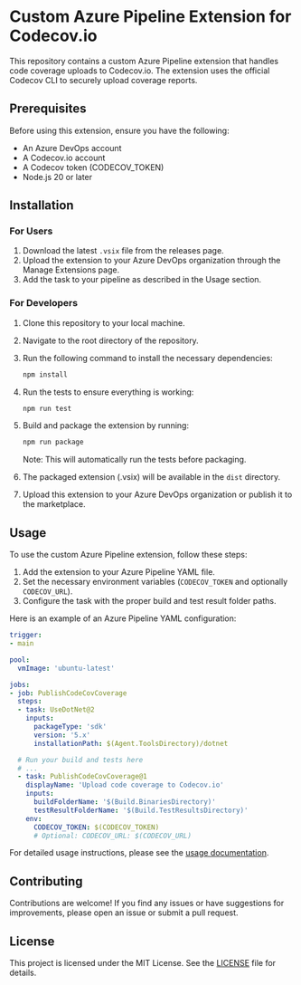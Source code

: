 # Custom Azure Pipeline Extension for Codecov.io

This repository contains a custom Azure Pipeline extension that handles code coverage uploads to Codecov.io. The extension uses the official Codecov CLI to securely upload coverage reports.

## Prerequisites

Before using this extension, ensure you have the following:

- An Azure DevOps account
- A Codecov.io account
- A Codecov token (CODECOV_TOKEN)
- Node.js 20 or later

## Installation

### For Users

1. Download the latest `.vsix` file from the releases page.
2. Upload the extension to your Azure DevOps organization through the Manage Extensions page.
3. Add the task to your pipeline as described in the Usage section.

### For Developers

1. Clone this repository to your local machine.
2. Navigate to the root directory of the repository.
3. Run the following command to install the necessary dependencies:

   ```sh
   npm install
   ```

4. Run the tests to ensure everything is working:

   ```sh
   npm run test
   ```

5. Build and package the extension by running:

   ```sh
   npm run package
   ```

   Note: This will automatically run the tests before packaging.

6. The packaged extension (.vsix) will be available in the `dist` directory.
7. Upload this extension to your Azure DevOps organization or publish it to the marketplace.

## Usage

To use the custom Azure Pipeline extension, follow these steps:

1. Add the extension to your Azure Pipeline YAML file.
2. Set the necessary environment variables (`CODECOV_TOKEN` and optionally `CODECOV_URL`).
3. Configure the task with the proper build and test result folder paths.

Here is an example of an Azure Pipeline YAML configuration:

```yaml
trigger:
- main

pool:
  vmImage: 'ubuntu-latest'

jobs:
- job: PublishCodeCovCoverage
  steps:
  - task: UseDotNet@2
    inputs:
      packageType: 'sdk'
      version: '5.x'
      installationPath: $(Agent.ToolsDirectory)/dotnet

  # Run your build and tests here
  # ...
  - task: PublishCodeCovCoverage@1
    displayName: 'Upload code coverage to Codecov.io'
    inputs:
      buildFolderName: '$(Build.BinariesDirectory)'
      testResultFolderName: '$(Build.TestResultsDirectory)'
    env:
      CODECOV_TOKEN: $(CODECOV_TOKEN)
      # Optional: CODECOV_URL: $(CODECOV_URL)
```

For detailed usage instructions, please see the [usage documentation](docs/usage.md).

## Contributing

Contributions are welcome! If you find any issues or have suggestions for improvements, please open an issue or submit a pull request.

## License

This project is licensed under the MIT License. See the [LICENSE](LICENSE) file for details.
